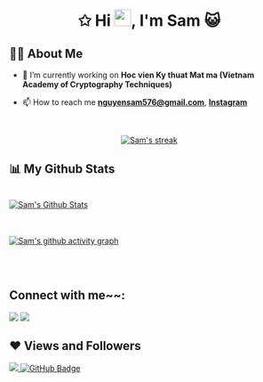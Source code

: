 <h1 align="center">✩ Hi <img src="https://raw.githubusercontent.com/MartinHeinz/MartinHeinz/master/wave.gif" width="30px">, I'm Sam  😺 </h1>


## 🙋‍♂️ About Me

- 🔭 I’m currently working on **Hoc vien Ky thuat Mat ma (Vietnam Academy of Cryptography Techniques)**



- 📫 How to reach me **nguyensam576@gmail.com**, **[Instagram](https://www.instagram.com/_finn.01/)**




<!-- [![React Badge](https://img.shields.io/badge/-React-61DBFB?style=for-the-badge&labelColor=black&logo=react&logoColor=61DBFB)](#)  [![Javascript Badge](https://img.shields.io/badge/-Javascript-F0DB4F?style=for-the-badge&labelColor=black&logo=javascript&logoColor=F0DB4F)](#) [![Typescript Badge](https://img.shields.io/badge/-Typescript-007acc?style=for-the-badge&labelColor=black&logo=typescript&logoColor=007acc)](#) [![Nodejs Badge](https://img.shields.io/badge/-Nodejs-3C873A?style=for-the-badge&labelColor=black&logo=node.js&logoColor=3C873A)](#) [![GraphQL Badge](https://img.shields.io/badge/-GraphQl-e535ab?style=for-the-badge&labelColor=black&logo=node.js&logoColor=e535ab)](#) -->
<br/>

<p align="center">
    <a href="https://github.com/finn-01/github-readme-streak-stats">
        <img title="🔥 Get streak stats for your profile at git.io/streak-stats" alt="Sam's streak" src="https://github-readme-streak-stats.herokuapp.com/?user=saamnguyen&theme=black-ice&hide_border=true&stroke=0000&background=060A0CD0"/>
    </a>
</p>

## 📊 My Github Stats

  <br/>
    <a href="https://github.com/finn-01/github-readme-stats"><img alt="Sam's Github Stats" src="https://github-readme-stats.vercel.app/api?username=saamnguyen&show_icons=true&count_private=true&theme=react&hide_border=true&bg_color=0D1117" /></a>
<!--   <a href="https://github.com/finn-01/github-readme-stats"><img alt="Sam's Top Languages" src="https://github-readme-stats.vercel.app/api/top-langs/?username=finn-01&langs_count=8&count_private=true&layout=compact&theme=react&hide_border=true&bg_color=0D1117" /></a> -->
  <br/>
<br/>
<br/>

[![Sam's github activity graph](https://activity-graph.herokuapp.com/graph?username=saamnguyen&theme=dracula)](https://github.com/ashutosh00710/github-readme-activity-graph)


<br/>
<br/>

## Connect with me~~:

<p align="left">


<a href = "https://twitter.com/_finn__01" target="_blank"><img src="https://img.icons8.com/fluent/48/000000/twitter.png"/></a>
<a href = "https://www.instagram.com/_finn.01/" target="_blank"><img src="https://img.icons8.com/fluent/48/000000/instagram-new.png"/></a>


</p>

## ❤ Views and Followers

<a href="https://github.com/Meghna-DAS/github-profile-views-counter">
    <img src="https://komarev.com/ghpvc/?username=saamnguyen">
</a>
<a href="https://github.com/saamnguyen?tab=followers"><img src="https://img.shields.io/github/followers/saamnguyen?label=Followers&style=social" alt="GitHub Badge"></a>

